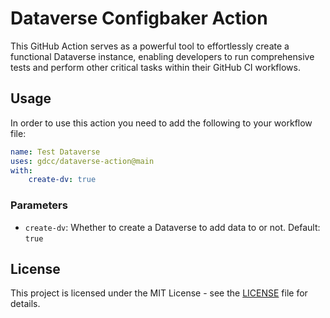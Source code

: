 # Dataverse Configbaker Action

This GitHub Action serves as a powerful tool to effortlessly create a functional Dataverse instance, enabling developers to run comprehensive tests and perform other critical tasks within their GitHub CI workflows.

## Usage

In order to use this action you need to add the following to your workflow file:

```yaml
name: Test Dataverse
uses: gdcc/dataverse-action@main
with:
    create-dv: true
```

### Parameters

* `create-dv`: Whether to create a Dataverse to add data to or not. Default: `true`

## License

This project is licensed under the MIT License - see the [LICENSE](LICENSE) file for details.
